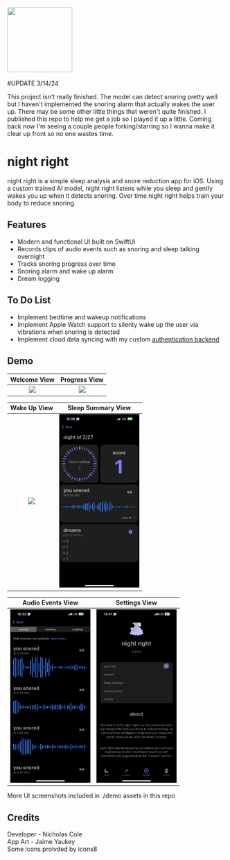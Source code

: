 <img src="https://i.imgur.com/lNV2KBm.png" width="150" height="150" style="inset(0% 45% 0% 45% round 10px)"/>

#UPDATE 3/14/24

This project isn't really finished. The model can detect snoring pretty well but I haven't implemented the snoring alarm that actually wakes the user up. There may be some other little things that weren't quite finished. I published this repo to help me get a job so I played it up a little. Coming back now I'm seeing a couple people forking/starring so I wanna make it clear up front so no one wastes time.

# night right

night right is a simple sleep analysis and snore reduction app for iOS. Using a custom trained AI model, night right listens while you sleep and gently wakes you up when it detects snoring. Over time night right helps train your body to reduce snoring.



## Features

- Modern and functional UI built on SwiftUI
- Records clips of audio events such as snoring and sleep talking overnight
- Tracks snoring progress over time
- Snoring alarm and wake up alarm
- Dream logging


## To Do List

- Implement bedtime and wakeup notifications
- Implement Apple Watch support to silenty wake up the user via vibrations when snoring is detected
- Implement cloud data syncing with my custom <a href="https://github.com/nickrcole/authbackend">authentication backend</a>


## Demo
Welcome View            |  Progress View
:-------------------------:|:-------------------------:
<img src="https://github.com/nickrcole/nightright/blob/main/demo%20assets/welcome.gif?raw=true" height="400"/>  |  <img src="https://github.com/nickrcole/nightright/blob/main/demo%20assets/progress.gif?raw=true" height="400"/>

Wake Up View            |  Sleep Summary View          
:-------------------------:|:-------------------------:
<img src="https://github.com/nickrcole/nightright/blob/main/demo%20assets/sleepsummary.PNG?raw=true" height="400"/>  |  <img src="https://github.com/nickrcole/nightright/blob/main/demo%20assets/nightsummary.PNG?raw=true" height="400"/> 

| Audio Events View         | Settings View
|:-------------------------:|:-------------------------:
|  <img src="https://github.com/nickrcole/nightright/blob/main/demo%20assets/eventsview.PNG?raw=true" height="400"/> |  <img src="https://github.com/nickrcole/nightright/blob/main/demo%20assets/settings.jpeg?raw=true" height="400"/>

More UI screenshots included in ./demo assets in this repo


## Credits

Developer - Nicholas Cole\
App Art - Jaime Yaukey\
Some icons proivded by icons8

